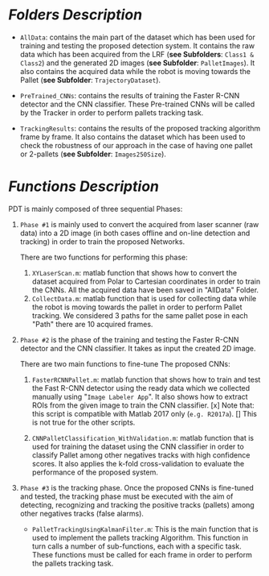 # *Folders Description*

* `AllData`: contains the main part of the dataset which has been used for training and testing the proposed detection system. It contains the raw data which has been acquired from the LRF (**see Subfolders**: `Class1 & Class2`) and the generated 2D images (**see Subfolder**: `PalletImages`). 	 It also contains the acquired data while the robot is moving towards the Pallet (**see Subfolder**: `TrajectoryDataset`). 

* `PreTrained_CNNs`: contains the results of training the Faster R-CNN detector and the CNN classifier. These Pre-trained CNNs will be called by the Tracker in order to perform pallets tracking task.  

* `TrackingResults`: contains the results of the proposed tracking algorithm frame by frame. It also contains the dataset which has been used to check the robustness of our approach in the case of having one pallet or 2-pallets (**see Subfolder**: `Images250Size`).

# *Functions Description*

PDT is mainly composed of three sequential Phases:

1. `Phase #1` is mainly used to convert the acquired from laser scanner (raw data) into a 2D image (in both cases offline and on-line detection and 			tracking) in order to train the proposed Networks.

 
	There are two functions for performing this phase:

	1. `XYLaserScan.m`: matlab function that shows how to convert the dataset acquired from Polar to Cartesian coordinates in order to train 				the CNNs. All the acquired data have been saved in "AllData" Folder.
	2. `CollectData.m`: matlab function that is used for collecting data while the robot is moving towards the pallet in order to perform 			Pallet tracking. We considered 3 paths for the same pallet pose in each "Path" there are 10 acquired frames.

	
2. `Phase #2` is the phase of the training and testing the Faster R-CNN detector and the CNN classifier. It takes as input the created 2D image. 

	There are two main functions to fine-tune The proposed CNNs:
	
	1. `FasterRCNNPallet.m`: matlab function that shows how to train and test the Fast R-CNN detector using the ready data which we collected 		manually using "`Image Labeler App`". It also shows how to extract ROIs from the given image to train the CNN classifier. 
	[x] Note that: this script is compatible with Matlab 2017 only (`e.g. R2017a`).
	[] This is not true for the other scripts.

	2. `CNNPalletClassification_WithValidation.m`: matlab function that is used for training the dataset using the CNN classifier in order to 			classify Pallet among other negatives tracks with high confidence scores. It also applies the k-fold cross-validation to 				evaluate the performance of the proposed system.


3. `Phase #3` is the tracking phase. Once the proposed CNNs is fine-tuned and tested, the tracking phase must be executed with the aim of
	detecting, recognizing and tracking the positive tracks (pallets) among other negatives tracks (false alarms).

	
	* `PalletTrackingUsingKalmanFilter.m`: This is the main function that is used to implement the pallets tracking Algorithm. This function in 			turn calls a number of sub-functions, each with a specific task. These functions must be called for each frame in order to 			perform the pallets tracking task.



